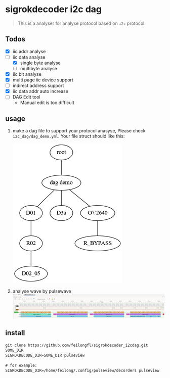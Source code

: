 
# sigrokdecoder i2c dag

> This is a analyser for analyse protocol based on `i2c` protocol.

## Todos

- [x] iic addr analyse
- [ ] iic data analyse
  - [x] single byte analyse
  - [ ] multibyte analyse
- [x] iic bit analyse
- [x] multi page iic device support
- [ ] indirect address support
- [x] iic data addr auto increase
- [ ] DAG Edit tool
  - Manual edit is too difficult

## usage

1. make a dag file to support your protocol anasyse, 
   Please check `i2c_dag/dag_demo.yml`.
   Your file struct should like this:

   ![](doc/dag.png)

2. analyse wave by pulsewave
   ![](doc/screenshot.png)

## install

``` shell
git clone https://github.com/feilongfl/sigrokdecoder_i2cdag.git SOME_DIR
SIGROKDECODE_DIR=SOME_DIR pulseview

# for example:
SIGROKDECODE_DIR=/home/feilong/.config/pulseview/decorders pulseview
```
